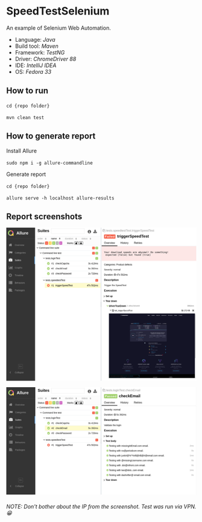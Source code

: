 # SpeedTestSelenium

An example of Selenium Web Automation.

- Language: *Java*
- Build tool: *Maven*
- Framework: *TestNG*
- Driver: *ChromeDriver 88*
- IDE: *IntelliJ IDEA* 
- OS: *Fedora 33*

## How to run

`cd {repo folder}`

`mvn clean test`

## How to generate report

Install Allure

`sudo npm i -g allure-commandline`

Generate report

`cd {repo folder}`

`allure serve -h localhost allure-results`


## Report screenshots

![TestFailed](screenshots/reportExampleFail.png)

![TestPassed](screenshots/reportExamplePass.png)

###### *NOTE: Don't bother about the IP from the screenshot. Test was run via VPN.* 😁 